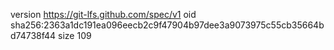 version https://git-lfs.github.com/spec/v1
oid sha256:2363a1dc191ea096eecb2c9f47904b97dee3a9073975c55cb35664bd74738f44
size 109
